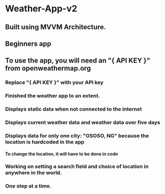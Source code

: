 # Weather-App-v2

## Built using MVVM Architecture.
## Beginners app

## To use the app, you will need an "{ API KEY }" from openweathermap.org
### Replace "{ API KEY }" with your API key

### Finished the weather app to an extent.
### Displays static data when not connected to the internet
### Displays current weather data and weather data over five days
### Displays data for only one city: "OSOSO, NG" because the location is hardcoded in the app
#### To change the location, it will have to be done in code



### Working on setting a search field and choice of location in anywhere in the world.


### One step at a time. 
